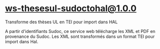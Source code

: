 # ws-thesesul-sudoctohal@1.0.0

Transforme des thèses UL en TEI pour import dans HAL

A partir d'identifiants Sudoc, ce service web télécharge les XML et PDF en provenance du Sudoc. Les XML sont transformés dans un format TEI pour import dans Hal.
